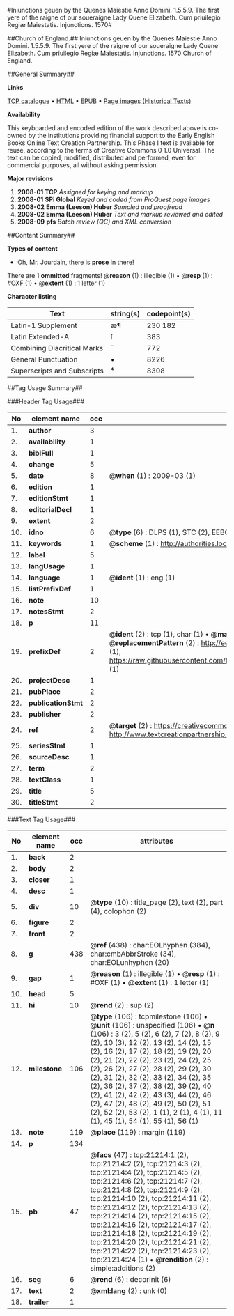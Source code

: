 #Iniunctions geuen by the Quenes Maiestie Anno Domini. 1.5.5.9. The first yere of the raigne of our soueraigne Lady Quene Elizabeth. Cum priuilegio Regiæ Maiestatis. Injunctions. 1570#

##Church of England.##
Iniunctions geuen by the Quenes Maiestie Anno Domini. 1.5.5.9. The first yere of the raigne of our soueraigne Lady Quene Elizabeth. Cum priuilegio Regiæ Maiestatis.
Injunctions. 1570
Church of England.

##General Summary##

**Links**

[TCP catalogue](http://www.ota.ox.ac.uk/tcp/)  • 
[HTML](http://tei.it.ox.ac.uk/tcp/Texts-HTML/free/A68/A68011.html)  • 
[EPUB](http://tei.it.ox.ac.uk/tcp/Texts-EPUB/free/A68/A68011.epub) • 
[Page images (Historical Texts)](https://data.historicaltexts.jisc.ac.uk/view?pubId=eebo-99855712e&pageId=eebo-99855712e-21214-1)

**Availability**

This keyboarded and encoded edition of the
	       work described above is co-owned by the institutions
	       providing financial support to the Early English Books
	       Online Text Creation Partnership. This Phase I text is
	       available for reuse, according to the terms of Creative
	       Commons 0 1.0 Universal. The text can be copied,
	       modified, distributed and performed, even for
	       commercial purposes, all without asking permission.

**Major revisions**

1. __2008-01__ __TCP__ *Assigned for keying and markup*
1. __2008-01__ __SPi Global__ *Keyed and coded from ProQuest page images*
1. __2008-02__ __Emma (Leeson) Huber__ *Sampled and proofread*
1. __2008-02__ __Emma (Leeson) Huber__ *Text and markup reviewed and edited*
1. __2008-09__ __pfs__ *Batch review (QC) and XML conversion*

##Content Summary##

**Types of content**

  * Oh, Mr. Jourdain, there is **prose** in there!

There are 1 **ommitted** fragments! 
 @__reason__ (1) : illegible (1)  •  @__resp__ (1) : #OXF (1)  •  @__extent__ (1) : 1 letter (1)

**Character listing**


|Text|string(s)|codepoint(s)|
|---|---|---|
|Latin-1 Supplement|æ¶|230 182|
|Latin Extended-A|ſ|383|
|Combining             Diacritical Marks|̄|772|
|General Punctuation|•|8226|
|Superscripts             and Subscripts|⁴|8308|

##Tag Usage Summary##

###Header Tag Usage###

|No|element name|occ|attributes|
|---|---|---|---|
|1.|__author__|3||
|2.|__availability__|1||
|3.|__biblFull__|1||
|4.|__change__|5||
|5.|__date__|8| @__when__ (1) : 2009-03 (1)|
|6.|__edition__|1||
|7.|__editionStmt__|1||
|8.|__editorialDecl__|1||
|9.|__extent__|2||
|10.|__idno__|6| @__type__ (6) : DLPS (1), STC (2), EEBO-CITATION (1), PROQUEST (1), VID (1)|
|11.|__keywords__|1| @__scheme__ (1) : http://authorities.loc.gov/ (1)|
|12.|__label__|5||
|13.|__langUsage__|1||
|14.|__language__|1| @__ident__ (1) : eng (1)|
|15.|__listPrefixDef__|1||
|16.|__note__|10||
|17.|__notesStmt__|2||
|18.|__p__|11||
|19.|__prefixDef__|2| @__ident__ (2) : tcp (1), char (1)  •  @__matchPattern__ (2) : ([0-9\-]+):([0-9IVX]+) (1), (.+) (1)  •  @__replacementPattern__ (2) : http://eebo.chadwyck.com/downloadtiff?vid=$1&page=$2 (1), https://raw.githubusercontent.com/textcreationpartnership/Texts/master/tcpchars.xml#$1 (1)|
|20.|__projectDesc__|1||
|21.|__pubPlace__|2||
|22.|__publicationStmt__|2||
|23.|__publisher__|2||
|24.|__ref__|2| @__target__ (2) : https://creativecommons.org/publicdomain/zero/1.0/ (1), http://www.textcreationpartnership.org/docs/. (1)|
|25.|__seriesStmt__|1||
|26.|__sourceDesc__|1||
|27.|__term__|2||
|28.|__textClass__|1||
|29.|__title__|5||
|30.|__titleStmt__|2||


###Text Tag Usage###

|No|element name|occ|attributes|
|---|---|---|---|
|1.|__back__|2||
|2.|__body__|2||
|3.|__closer__|1||
|4.|__desc__|1||
|5.|__div__|10| @__type__ (10) : title_page (2), text (2), part (4), colophon (2)|
|6.|__figure__|2||
|7.|__front__|2||
|8.|__g__|438| @__ref__ (438) : char:EOLhyphen (384), char:cmbAbbrStroke (34), char:EOLunhyphen (20)|
|9.|__gap__|1| @__reason__ (1) : illegible (1)  •  @__resp__ (1) : #OXF (1)  •  @__extent__ (1) : 1 letter (1)|
|10.|__head__|5||
|11.|__hi__|10| @__rend__ (2) : sup (2)|
|12.|__milestone__|106| @__type__ (106) : tcpmilestone (106)  •  @__unit__ (106) : unspecified (106)  •  @__n__ (106) : 3 (2), 5 (2), 6 (2), 7 (2), 8 (2), 9 (2), 10 (3), 12 (2), 13 (2), 14 (2), 15 (2), 16 (2), 17 (2), 18 (2), 19 (2), 20 (2), 21 (2), 22 (2), 23 (2), 24 (2), 25 (2), 26 (2), 27 (2), 28 (2), 29 (2), 30 (2), 31 (2), 32 (2), 33 (2), 34 (2), 35 (2), 36 (2), 37 (2), 38 (2), 39 (2), 40 (2), 41 (2), 42 (2), 43 (3), 44 (2), 46 (2), 47 (2), 48 (2), 49 (2), 50 (2), 51 (2), 52 (2), 53 (2), 1 (1), 2 (1), 4 (1), 11 (1), 45 (1), 54 (1), 55 (1), 56 (1)|
|13.|__note__|119| @__place__ (119) : margin (119)|
|14.|__p__|134||
|15.|__pb__|47| @__facs__ (47) : tcp:21214:1 (2), tcp:21214:2 (2), tcp:21214:3 (2), tcp:21214:4 (2), tcp:21214:5 (2), tcp:21214:6 (2), tcp:21214:7 (2), tcp:21214:8 (2), tcp:21214:9 (2), tcp:21214:10 (2), tcp:21214:11 (2), tcp:21214:12 (2), tcp:21214:13 (2), tcp:21214:14 (2), tcp:21214:15 (2), tcp:21214:16 (2), tcp:21214:17 (2), tcp:21214:18 (2), tcp:21214:19 (2), tcp:21214:20 (2), tcp:21214:21 (2), tcp:21214:22 (2), tcp:21214:23 (2), tcp:21214:24 (1)  •  @__rendition__ (2) : simple:additions (2)|
|16.|__seg__|6| @__rend__ (6) : decorInit (6)|
|17.|__text__|2| @__xml:lang__ (2) : unk (0)|
|18.|__trailer__|1||
